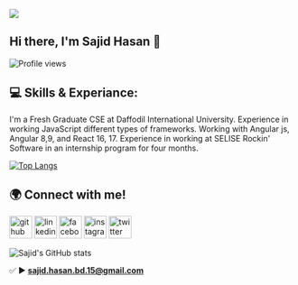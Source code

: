 ![](https://pbs.twimg.com/profile_banners/1330717898512363521/1606106505/600x200)
<!-- ### Hi there 👋, I'm Sajid Hasan -->
## Hi there, I'm Sajid Hasan 👋
<p>
  
![Profile views](https://gpvc.arturio.dev/sajidhasan15) 
  
 ## 💻 Skills & Experiance: 

I'm a Fresh Graduate CSE at Daffodil International University. Experience in working JavaScript different types of 
frameworks. Working with Angular js, Angular 8,9, and React 16, 17. Experience in working at SELISE Rockin' Software in 
an internship program for four months.

[![Top Langs](https://github-readme-stats.vercel.app/api/top-langs/?username=sajidhasan15)](https://github.com/anuraghazra/github-readme-stats)
  
## 🌍 Connect with me!

[<img src='https://camo.githubusercontent.com/bd2bd127c104ba5c98bb12c70801b075aee1f040009089510f69554300e7ff41/68747470733a2f2f696d672e736869656c64732e696f2f62616467652f4769742d4630353033323f7374796c653d666f722d7468652d6261646765266c6f676f3d676974266c6f676f436f6c6f723d7768697465' alt='github' height='40'>](https://github.com/sajidhasan15) [<img src='https://camo.githubusercontent.com/a80d00f23720d0bc9f55481cfcd77ab79e141606829cf16ec43f8cacc7741e46/68747470733a2f2f696d672e736869656c64732e696f2f62616467652f4c696e6b6564496e2d3030373742353f7374796c653d666f722d7468652d6261646765266c6f676f3d6c696e6b6564696e266c6f676f436f6c6f723d7768697465' alt='linkedin' height='40'>](https://www.linkedin.com/in/sajid-hasan15/)  [<img src='https://camo.githubusercontent.com/2d1ffa69dd491ebeca01b2098cf8233dd09950ff5895abccd5b455ca442abc59/68747470733a2f2f696d672e736869656c64732e696f2f62616467652f46616365626f6f6b2d3138373746323f7374796c653d666f722d7468652d6261646765266c6f676f3d66616365626f6f6b266c6f676f436f6c6f723d7768697465' alt='facebook' height='40'>](https://www.facebook.com/sajid.jsx)  [<img src='https://camo.githubusercontent.com/b3d4671768bd0f9b6c8f410a25a96e0c5a4d135208d8910461e986f97e7985ab/68747470733a2f2f696d672e736869656c64732e696f2f62616467652f496e7374616772616d2d4534343035463f7374796c653d666f722d7468652d6261646765266c6f676f3d696e7374616772616d266c6f676f436f6c6f723d7768697465' alt='instagram' height='40'>](https://www.instagram.com/sajid_hasan15/)  [<img src='https://camo.githubusercontent.com/5d03c86f6a75f7cbe80d135d9162fbf6dc46a31253cf30a8e9bb8279b4d574d3/68747470733a2f2f696d672e736869656c64732e696f2f62616467652f547769747465722d3144413146323f7374796c653d666f722d7468652d6261646765266c6f676f3d74776974746572266c6f676f436f6c6f723d7768697465' alt='twitter' height='40'>](https://twitter.com/sajid_hasan15)   

  
<!-- [<img src='https://cdn.jsdelivr.net/npm/simple-icons@3.0.1/icons/github.svg' alt='github' height='40'>](https://github.com/sajidhasan15)  [<img src='https://cdn.jsdelivr.net/npm/simple-icons@3.0.1/icons/linkedin.svg' alt='linkedin' height='40'>](https://www.linkedin.com/in/sajid-hasan15/)  [<img src='https://cdn.jsdelivr.net/npm/simple-icons@3.0.1/icons/facebook.svg' alt='facebook' height='40'>](https://www.facebook.com/sajid.jsx)  [<img src='https://cdn.jsdelivr.net/npm/simple-icons@3.0.1/icons/instagram.svg' alt='instagram' height='40'>](https://www.instagram.com/sajid_hasan15/)  [<img src='https://cdn.jsdelivr.net/npm/simple-icons@3.0.1/icons/twitter.svg' alt='twitter' height='40'>](https://twitter.com/sajid_hasan15)   -->
  
![Sajid's GitHub stats](https://github-readme-stats.vercel.app/api?username=sajidhasan15&show_icons=true&theme=highcontrast) 

<!-- - 🌱 I’m currently learning **React & Redux**

- 👨‍💻 All of my projects are available at [https://sites.google.com/view/sajidhasan](https://sites.google.com/view/sajidhasan) -->

✅ ►  **sajid.hasan.bd.15@gmail.com**
  
 

<!-- [![Top Langs](https://github-readme-stats.vercel.app/api/top-langs/?username=sajidhasan15)](https://github.com/anuraghazra/github-readme-stats) -->





